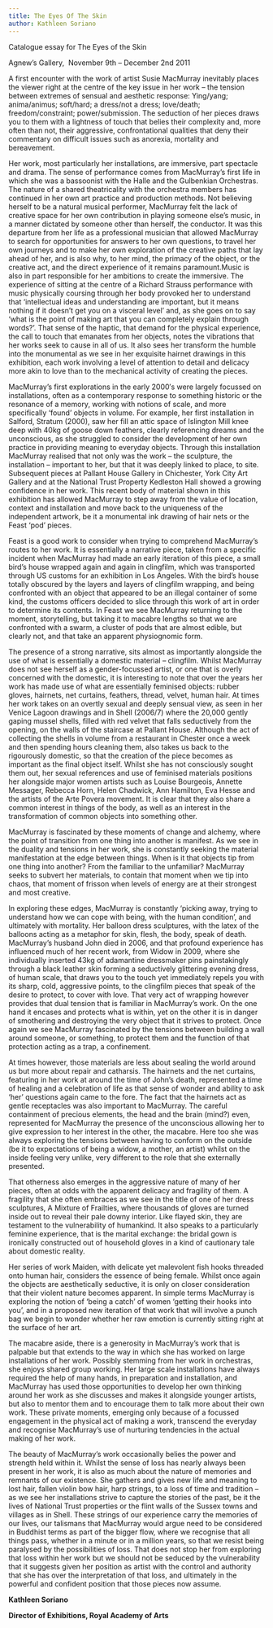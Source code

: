 ```yaml
---
title: The Eyes Of The Skin
author: Kathleen Soriano
---
```

Catalogue essay for The Eyes of the Skin

Agnew’s Gallery,  November 9th – December 2nd 2011

A first encounter with the work of artist Susie MacMurray inevitably places the viewer right at the centre of the key issue in her work – the tension between extremes of sensual and aesthetic response: Ying/yang; anima/animus; soft/hard; a dress/not a dress; love/death; freedom/constraint; power/submission. The seduction of her pieces draws you to them with a lightness of touch that belies their complexity and, more often than not, their aggressive, confrontational qualities that deny their commentary on difficult issues such as anorexia, mortality and bereavement.

Her work, most particularly her installations, are immersive, part spectacle and drama. The sense of performance comes from MacMurray’s first life in which she was a bassoonist with the Halle and the Gulbenkian Orchestras. The nature of a shared theatricality with the orchestra members has continued in her own art practice and production methods. Not believing herself to be a natural musical performer, MacMurray felt the lack of creative space for her own contribution in playing someone else’s music, in a manner dictated by someone other than herself, the conductor. It was this departure from her life as a professional musician that allowed MacMurray to search for opportunities for answers to her own questions, to travel her own journeys and to make her own exploration of the creative paths that lay ahead of her, and is also why, to her mind, the primacy of the object, or the creative act, and the direct experience of it remains paramount.Music is also in part responsible for her ambitions to create the immersive. The experience of sitting at the centre of a Richard Strauss performance with music physically coursing through her body provoked her to understand that ‘intellectual ideas and understanding are important, but it means nothing if it doesn’t get you on a visceral level’ and, as she goes on to say ‘what is the point of making art that you can completely explain through words?’. That sense of the haptic, that demand for the physical experience, the call to touch that emanates from her objects, notes the vibrations that her works seek to cause in all of us. It also sees her transform the humble into the monumental as we see in her exquisite hairnet drawings in this exhibition, each work involving a level of attention to detail and delicacy more akin to love than to the mechanical activity of creating the pieces.

MacMurray’s first explorations in the early 2000′s were largely focussed on installations, often as a contemporary response to something historic or the resonance of a memory, working with notions of scale, and more specifically ‘found’ objects in volume. For example, her first installation in Salford, Stratum (2000), saw her fill an attic space of Islington Mill knee deep with 40kg of goose down feathers, clearly referencing dreams and the unconscious, as she struggled to consider the development of her own practice in providing meaning to everyday objects. Through this installation MacMurray realised that not only was the work – the sculpture, the installation – important to her, but that it was deeply linked to place, to site. Subsequent pieces at Pallant House Gallery in Chichester, York City Art Gallery and at the National Trust Property Kedleston Hall showed a growing confidence in her work. This recent body of material shown in this exhibition has allowed MacMurray to step away from the value of location, context and installation and move back to the uniqueness of the independent artwork, be it a monumental ink drawing of hair nets or the Feast ‘pod’ pieces.

Feast is a good work to consider when trying to comprehend MacMurray’s routes to her work. It is essentially a narrative piece, taken from a specific incident when MacMurray had made an early iteration of this piece, a small bird’s house wrapped again and again in clingfilm, which was transported through US customs for an exhibition in Los Angeles. With the bird’s house totally obscured by the layers and layers of clingfilm wrapping, and being confronted with an object that appeared to be an illegal container of some kind, the customs officers decided to slice through this work of art in order to determine its contents. In Feast we see MacMurray returning to the moment, storytelling, but taking it to macabre lengths so that we are confronted with a swarm, a cluster of pods that are almost edible, but clearly not, and that take an apparent physiognomic form.

The presence of a strong narrative, sits almost as importantly alongside the use of what is essentially a domestic material – clingfilm. Whilst MacMurray does not see herself as a gender-focussed artist, or one that is overly concerned with the domestic, it is interesting to note that over the years her work has made use of what are essentially feminised objects: rubber gloves, hairnets, net curtains, feathers, thread, velvet, human hair. At times her work takes on an overtly sexual and deeply sensual view, as seen in her Venice Lagoon drawings and in Shell (2006/7) where the 20,000 gently gaping mussel shells, filled with red velvet that falls seductively from the opening, on the walls of the staircase at Pallant House. Although the act of collecting the shells in volume from a restaurant in Chester once a week and then spending hours cleaning them, also takes us back to the rigourously domestic, so that the creation of the piece becomes as important as the final object itself. Whilst she has not consciously sought them out, her sexual references and use of feminised materials positions her alongside major women artists such as Louise Bourgeois, Annette Messager, Rebecca Horn, Helen Chadwick, Ann Hamilton, Eva Hesse and the artists of the Arte Povera movement. It is clear that they also share a common interest in things of the body, as well as an interest in the transformation of common objects into something other.

MacMurray is fascinated by these moments of change and alchemy, where the point of transition from one thing into another is manifest. As we see in the duality and tensions in her work, she is constantly seeking the material manifestation at the edge between things. When is it that objects tip from one thing into another? From the familiar to the unfamiliar? MacMurray seeks to subvert her materials, to contain that moment when we tip into chaos, that moment of frisson when levels of energy are at their strongest and most creative.

In exploring these edges, MacMurray is constantly ‘picking away, trying to understand how we can cope with being, with the human condition’, and ultimately with mortality. Her balloon dress sculptures, with the latex of the balloons acting as a metaphor for skin, flesh, the body, speak of death. MacMurray’s husband John died in 2006, and that profound experience has influenced much of her recent work, from Widow in 2009, where she individually inserted 43kg of adamantine dressmaker pins painstakingly through a black leather skin forming a seductively glittering evening dress, of human scale, that draws you to the touch yet immediately repels you with its sharp, cold, aggressive points, to the clingfilm pieces that speak of the desire to protect, to cover with love. That very act of wrapping however provides that dual tension that is familiar in MacMurray’s work. On the one hand it encases and protects what is within, yet on the other it is in danger of smothering and destroying the very object that it strives to protect. Once again we see MacMurray fascinated by the tensions between building a wall around someone, or something, to protect them and the function of that protection acting as a trap, a confinement.

At times however, those materials are less about sealing the world around us but more about repair and catharsis. The hairnets and the net curtains, featuring in her work at around the time of John’s death, represented a time of healing and a celebration of life as that sense of wonder and ability to ask ‘her’ questions again came to the fore. The fact that the hairnets act as gentle receptacles was also important to MacMurray. The careful containment of precious elements, the head and the brain (mind?) even, represented for MacMurray the presence of the unconscious allowing her to give expression to her interest in the other, the macabre. Here too she was always exploring the tensions between having to conform on the outside (be it to expectations of being a widow, a mother, an artist) whilst on the inside feeling very unlike, very different to the role that she externally presented.

That otherness also emerges in the aggressive nature of many of her pieces, often at odds with the apparent delicacy and fragility of them. A fragility that she often embraces as we see in the title of one of her dress sculptures, A Mixture of Frailties, where thousands of gloves are turned inside out to reveal their pale downy interior. Like flayed skin, they are testament to the vulnerability of humankind. It also speaks to a particularly feminine experience, that is the marital exchange: the bridal gown is ironically constructed out of household gloves in a kind of cautionary tale about domestic reality.

Her series of work Maiden, with delicate yet malevolent fish hooks threaded onto human hair, considers the essence of being female. Whilst once again the objects are aesthetically seductive, it is only on closer consideration that their violent nature becomes apparent. In simple terms MacMurray is exploring the notion of ‘being a catch’ of women ‘getting their hooks into you’, and in a proposed new iteration of that work that will involve a punch bag we begin to wonder whether her raw emotion is currently sitting right at the surface of her art.

The macabre aside, there is a generosity in MacMurray’s work that is palpable but that extends to the way in which she has worked on large installations of her work. Possibly stemming from her work in orchestras, she enjoys shared group working. Her large scale installations have always required the help of many hands, in preparation and installation, and MacMurray has used those opportunities to develop her own thinking around her work as she discusses and makes it alongside younger artists, but also to mentor them and to encourage them to talk more about their own work. These private moments, emerging only because of a focussed engagement in the physical act of making a work, transcend the everyday and recognise MacMurray’s use of nurturing tendencies in the actual making of her work.

The beauty of MacMurray’s work occasionally belies the power and strength held within it. Whilst the sense of loss has nearly always been present in her work, it is also as much about the nature of memories and remnants of our existence. She gathers and gives new life and meaning to lost hair, fallen violin bow hair, harp strings, to a loss of time and tradition – as we see her installations strive to capture the stories of the past, be it the lives of National Trust properties or the flint walls of the Sussex towns and villages as in Shell. These strings of our experience carry the memories of our lives, our talismans that MacMurray would argue need to be considered in Buddhist terms as part of the bigger flow, where we recognise that all things pass, whether in a minute or in a million years, so that we resist being paralysed by the possibilities of loss. That does not stop her from exploring that loss within her work but we should not be seduced by the vulnerability that it suggests given her position as artist with the control and authority that she has over the interpretation of that loss, and ultimately in the powerful and confident position that those pieces now assume.

**Kathleen Soriano**

**Director of Exhibitions, Royal Academy of Arts**
